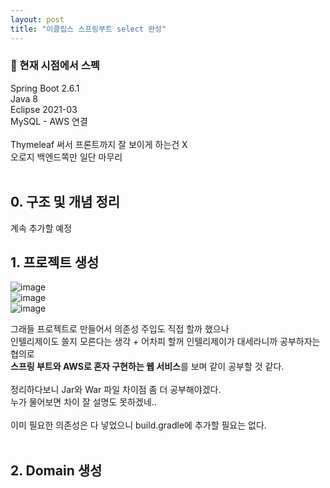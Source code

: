 ```yaml
---
layout: post
title: "이클립스 스프링부트 select 완성"
---
```


### 📌 현재 시점에서 스펙  
Spring Boot 2.6.1  
Java 8  
Eclipse 2021-03  
MySQL - AWS 연결  
<br>
Thymeleaf 써서 프론트까지 잘 보이게 하는건 X  
오로지 백엔드쪽만 일단 마무리  
<br>
## 0. 구조 및 개념 정리
계속 추가할 예정  


## 1. 프로젝트 생성
![image](https://user-images.githubusercontent.com/86642180/146802774-07aad3ca-d2b1-4b66-bfa3-5ccdb95d1b7a.png)  
![image](https://user-images.githubusercontent.com/86642180/146804155-8bd00742-1aa2-41e9-8b72-89372076b3a8.png)  
![image](https://user-images.githubusercontent.com/86642180/146803250-3a928db3-baf3-44b8-ba78-063c3db981b4.png)  

그래들 프로젝트로 만들어서 의존성 주입도 직접 할까 했으나  
인텔리제이도 쓸지 모른다는 생각 + 어차피 할꺼 인텔리제이가 대세라니까 공부하자는 협의로  
<b>스프링 부트와 AWS로 혼자 구현하는 웹 서비스</b>를 보며 같이 공부할 것 같다.  
<br>
정리하다보니 Jar와 War 파일 차이점 좀 더 공부해야겠다.  
누가 물어보면 차이 잘 설명도 못하겠네..  
<br>
이미 필요한 의존성은 다 넣었으니 build.gradle에 추가할 필요는 없다.  
<br>
## 2. Domain 생성
